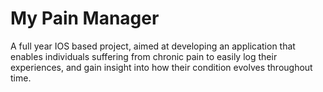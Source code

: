 # My Pain Manager &nbsp; 

A full year IOS based project, aimed at developing an application that enables individuals suffering from chronic pain to easily log their experiences, and gain insight into how their condition evolves throughout time.
